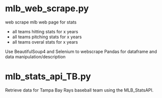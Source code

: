 # mlb_web_scrape.py
web scrape mlb web page for stats
- all teams hitting stats for x years
- all teams pitching stats for x years
- all teams overal stats for x years

Use BeautifulSoup4 and Selenium to webscrape
Pandas for dataframe and data manipulation/description

# mlb_stats_api_TB.py
Retrieve data for Tampa Bay Rays baseball team using the MLB_StatsAPI. 
